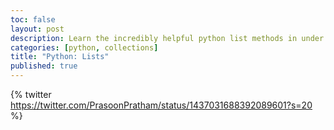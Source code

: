 ```yaml
---
toc: false
layout: post
description: Learn the incredibly helpful python list methods in under 5 minutes!
categories: [python, collections]
title: "Python: Lists"
published: true
---
```

{% twitter https://twitter.com/PrasoonPratham/status/1437031688392089601?s=20 %}

